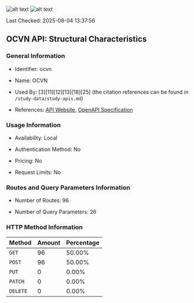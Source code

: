 ![alt text](https://img.shields.io/badge/OpenAPI_Specification-Valid-brightgreen.svg) ![alt text](https://img.shields.io/badge/Server_URL-Invalid-red.svg) 

Last Checked: 2025-08-04 13:37:56

## OCVN API: Structural Characteristics

### General Information

- Identifier: ocvn

- Name: OCVN

- Used By: [3][11][12][13][18][25] (the citation references can be found in `/study-data/study-apis.md`)

- References: [API Website](https://github.com/devgateway/ocvn), [OpenAPI Specification](https://github.com/WebFuzzing/EMB/blob/master/openapi-swagger/ocvn-rest.json)

### Usage Information

- Availability: Local

- Authentication Method: No

- Pricing: No

- Request Limits: No

### Routes and Query Parameters Information

- Number of Routes: 96

- Number of Query Parameters: 26

### HTTP Method Information

| Method | Amount | Percentage |
|--------|--------|------------|
| `GET` | 96 | 50.00% |
| `POST` | 96 | 50.00% |
| `PUT` | 0 | 0.00% |
| `PATCH` | 0 | 0.00% |
| `DELETE` | 0 | 0.00% |
